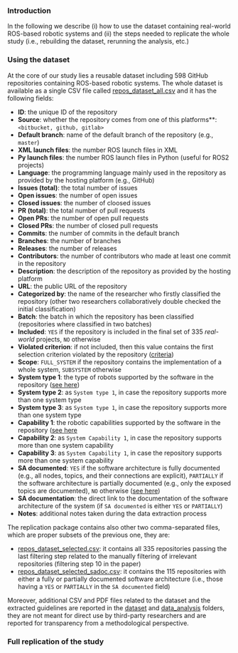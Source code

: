 ### Introduction
In the following we describe (i) how to use the dataset containing real-world ROS-based robotic systems and (ii) the steps needed to replicate the whole study (i.e., rebuilding the dataset, rerunning the analysis, etc.)

### Using the dataset

At the core of our study lies a reusable dataset including 598 GitHub repositories containing ROS-based robotic systems. 
The whole dataset is available as a single CSV file called [repos_dataset_all.csv](./dataset/repos_dataset_all.csv) and it has the following fields:
- **ID**: the unique ID of the repository
- **Source**: whether the repository comes from one of this platforms**: `<bitbucket, github, gitlab>`
- **Default branch**: name of the default branch of the repository (e.g., `master`)
- **XML launch files**: the number ROS launch files in XML
- **Py launch files**: the number ROS launch files in Python (useful for ROS2 projects)
- **Language**: the programming language mainly used in the repository as provided by the hosting platform (e.g., GitHub)
- **Issues (total)**: the total number of issues  
- **Open issues**: the number of open issues 
- **Closed issues**: the number of cloosed issues
- **PR (total)**: the total number of pull requests
- **Open PRs**: the number of open pull requests
- **Closed PRs**: the number of closed pull requests
- **Commits**: the number of commits in the default branch
- **Branches**: the number of branches 
- **Releases**: the number of releases
- **Contributors**: the number of contributors who made at least one commit in the repository
- **Description**: the description of the repository as provided by the hosting platform
- **URL**: the public URL of the repository
- **Categorized by**: the name of the researcher who firstly classified the repository (other two researchers collaboratively double checked the initial classification)
- **Batch**: the batch in which the repository has been classified (repositories where classified in two batches)
- **Included**: `YES` if the repository is included in the final set of 335 _real-world_ projects, `NO` otherwise
- **Violated criterion**: if not included, then this value contains the first selection criterion violated by the repository ([criteria](./data_analysis/RQ1_codes_and_selection_criteria.pdf)) 
- **Scope**: `FULL_SYSTEM` if the repository contains the implementation of a whole system, `SUBSYSTEM` otherwise
- **System type 1**: the type of robots supported by the software in the repository ([see here](./data_analysis/RQ1_codes_and_selection_criteria.pdf))
- **System type 2**: as `System type 1`, in case the repository supports more than one system type
- **System type 3**: as `System type 1`, in case the repository supports more than one system type
- **Capability 1**: the robotic capabilities supported by the software in the repository ([see here](./data_analysis/RQ1_codes_and_selection_criteria.pdf)
- **Capability 2**: as `System Capability 1`, in case the repository supports more than one system capability
- **Capability 3**: as `System Capability 1`, in case the repository supports more than one system capability
- **SA documented**: `YES` if the software architecture is fully documented (e.g., all nodes, topics, and their connections are explicit), `PARTIALLY` if the software architecture is partially documented (e.g., only the exposed topics are documented), `NO` otherwise ([see here](./data_analysis/RQ1_codes_and_selection_criteria.pdf))
- **SA documentation**: the direct link to the documentation of the software architecture of the system (if `SA documented` is either `YES` or `PARTIALLY`)
- **Notes**: additional notes taken during the data extraction process 

The replication package contains also other two comma-separated files, which are proper subsets of the previous one, they are:
- [repos_dataset_selected.csv](./dataset/repos_dataset_selected.csv): it contains all 335 repositories passing the last filtering step related to the manually filtering of irrelevant repositories (filtering step 10 in the paper) 
- [repos_dataset_selected_sadoc.csv](./dataset/repos_dataset_selected_sadoc.csv): it contains the 115 repositories with either a fully or partially documented software architecture (i.e., those having a `YES` or `PARTIALLY` in the `SA documented` field) 

Moreover, additional CSV and PDF files related to the dataset and the extracted guidelines are reported in the [dataset](.dataset) and [data_analysis](.data_analysis) folders, they are not meant for direct use by third-party researchers and are reported for transparency from a methodological perspective. 

### Full replication of the study  
